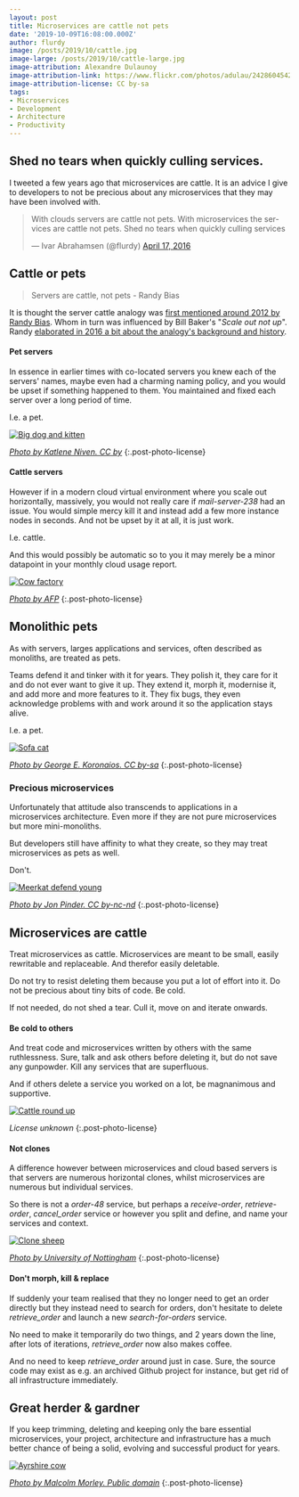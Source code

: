 ```yaml
---
layout: post
title: Microservices are cattle not pets
date: '2019-10-09T16:08:00.000Z'
author: flurdy
image: /posts/2019/10/cattle.jpg
image-large: /posts/2019/10/cattle-large.jpg
image-attribution: Alexandre Dulaunoy
image-attribution-link: https://www.flickr.com/photos/adulau/2428604542
image-attribution-license: CC by-sa
tags:
- Microservices
- Development
- Architecture
- Productivity
---
```


## Shed no tears when quickly culling services.

I tweeted a few years ago that microservices are cattle.
It is an advice I give to developers to not be precious about any microservices that they may have been involved with.

<blockquote class="twitter-tweet"><p lang="en" dir="ltr">With clouds servers are cattle not pets. With microservices the services are cattle not pets. Shed no tears when quickly culling services</p>&mdash; Ivar Abrahamsen (@flurdy) <a href="https://twitter.com/flurdy/status/721490238443495424?ref_src=twsrc%5Etfw">April 17, 2016</a></blockquote>
<script async src="https://platform.twitter.com/widgets.js" charset="utf-8"></script>



## Cattle or pets

> Servers are cattle, not pets - Randy Bias

It is thought the server cattle analogy was [first mentioned around 2012 by Randy Bias](https://www.slideshare.net/randybias/architectures-for-open-and-scalable-clouds).
Whom in turn was influenced by Bill Baker's "_Scale out not up_".
Randy [elaborated in 2016 a bit about the analogy's background and history](https://cloudscaling.com/blog/cloud-computing/the-history-of-pets-vs-cattle/).


#### Pet servers

In essence in earlier times with co-located servers you knew each of the servers' names,
maybe even had a charming naming policy, and you would be upset if something happened to them.
You maintained and fixed each server over a long period of time.

I.e. a pet.

[![Big dog and kitten]({{site.baseurl}}/img/posts/2019/10/big-dog-kitten.jpg)](https://www.flickr.com/photos/21265997@N08/5148597478)

_[Photo by Katlene Niven. CC by](https://www.flickr.com/photos/21265997@N08/5148597478)_
{:.post-photo-license}

#### Cattle servers

However if in a modern cloud virtual environment where you scale out horizontally, massively, you would not really care if _mail-server-238_ had an issue.
You would simple mercy kill it and instead add a few more instance nodes in seconds.
And not be upset by it at all, it is just work.

I.e. cattle.

And this would possibly be automatic so to you it may merely be a minor datapoint in your monthly cloud usage report.


[![Cow factory]({{site.baseurl}}/img/posts/2019/10/cow-factory.jpg)](https://www.rtl.fr/actu/debats-societe/chine-une-ferme-de-100-000-vaches-pollue-les-nappes-phreatiques-7786462404)

_[Photo by AFP](https://www.rtl.fr/actu/debats-societe/chine-une-ferme-de-100-000-vaches-pollue-les-nappes-phreatiques-7786462404)_
{:.post-photo-license}

##  Monolithic pets

As with servers, larges applications and services, often described as monoliths, are treated as pets.

Teams defend it and tinker with it for years. They polish it, they care for it and do not ever want to give it up.
They extend it, morph it, modernise it, and add more and more features to it.
They fix bugs, they even acknowledge problems with and work around it so the application stays alive.

I.e. a pet.

[![Sofa cat]({{site.baseurl}}/img/posts/2019/10/sofa-cat.jpg)](https://commons.wikimedia.org/wiki/File:A_female_British_Shorthair_cat_on_a_brown_sofa_resting.jpg)

_[Photo by George E. Koronaios. CC by-sa](https://commons.wikimedia.org/wiki/File:A_female_British_Shorthair_cat_on_a_brown_sofa_resting.jpg)_
{:.post-photo-license}

### Precious microservices

Unfortunately that attitude also transcends to applications in a microservices architecture.
Even more if they are not pure microservices but more mini-monoliths.

But developers still have affinity to what they create, so they may treat microservices as pets as well.

Don't.


[![Meerkat defend young]({{site.baseurl}}/img/posts/2019/10/meerkat-protect.jpg)](https://www.flickr.com/photos/rofanator/5751217677)

_[Photo by Jon Pinder. CC by-nc-nd](https://www.flickr.com/photos/rofanator/5751217677)_
{:.post-photo-license}

## Microservices are cattle

Treat microservices as cattle.
Microservices are meant to be small, easily rewritable and replaceable.
And therefor easily deletable.

Do not try to resist deleting them because you put a lot of effort into it.
Do not be precious about tiny bits of code.
Be cold.

If not needed, do not shed a tear.
Cull it, move on and iterate onwards.

#### Be cold to others

And treat code and microservices written by others with the same ruthlessness.
Sure, talk and ask others before deleting it, but do not save any gunpowder.
Kill any services that are superfluous.

And if others delete a service you worked on a lot,
be magnanimous and supportive.

[![Cattle round up]({{site.baseurl}}/img/posts/2019/10/cattle_round_up.jpg)](https://thomaswdinsmore.com/2018/12/04/ai-ml-roundup-november-2018/)

_License unknown_
{:.post-photo-license}

#### Not clones

A difference however between microservices and cloud based servers is that servers are numerous horizontal clones,
whilst microservices are numerous but individual services.

So there is not a _order-48_ service, but perhaps a _receive-order_, _retrieve-order_, _cancel_order_ service
or however you split and define, and name your services and context.


[![Clone sheep]({{site.baseurl}}/img/posts/2019/10/Nottingham-Dollies.jpg)](https://www.wired.co.uk/article/human-cloning-technology-dolly-sheep)

_[Photo by University of Nottingham](https://www.wired.co.uk/article/human-cloning-technology-dolly-sheep)_
{:.post-photo-license}

#### Don't morph, kill & replace

If suddenly your team realised that they no longer need to get an order directly but they instead need to search for orders,
don't hesitate to delete _retrieve_order_ and launch a new _search-for-orders_ service.

No need to make it temporarily do two things, and 2 years down the line, after lots of iterations, _retrieve_order_ now also makes coffee.

And no need to keep _retrieve_order_ around just in case. Sure, the source code may exist as e.g. an archived Github project for instance, but get rid of all infrastructure immediately.


## Great herder & gardner

If you keep trimming, deleting and keeping only the bare essential microservices,
your project, architecture and infrastructure has a much better chance of being a solid, evolving and successful product for years.

[![Ayrshire cow]({{site.baseurl}}/img/posts/2019/10/Ayrshire_cow.jpg)](https://commons.wikimedia.org/wiki/File:Ayrshire_cow.jpg)

_[Photo by Malcolm Morley. Public domain](https://commons.wikimedia.org/wiki/File:Ayrshire_cow.jpg)_
{:.post-photo-license}
